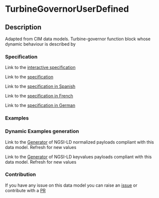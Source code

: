 # TurbineGovernorUserDefined

## Description 

Adapted from CIM data models. Turbine-governor function block whose dynamic behaviour is described by
### Specification

Link to the [interactive specification](https://swagger.lab.fiware.org/?url=https://smart-data-models.github.io/dataModel.EnergyCIM/TurbineGovernorUserDefined/swagger.yaml)

Link to the [specification](https://smart-data-models.github.io/dataModel.EnergyCIM/TurbineGovernorUserDefined/doc/spec.md)

Link to the [specification in Spanish](https://smart-data-models.github.io/dataModel.EnergyCIM/TurbineGovernorUserDefined/doc/spec_ES.md)

Link to the [specification in French](https://smart-data-models.github.io/dataModel.EnergyCIM/TurbineGovernorUserDefined/doc/spec_FR.md)

Link to the [specification in German](https://smart-data-models.github.io/dataModel.EnergyCIM/TurbineGovernorUserDefined/doc/spec_DE.md)
### Examples
### Dynamic Examples generation

Link to the [Generator](https://smartdatamodels.org/extra/ngsi-ld_generator_v0.92.php?schemaUrl=https://raw.githubusercontent.com/smart-data-models/dataModel.EnergyCIM/master/TurbineGovernorUserDefined/schema.json&email=info@smartdatamodels.org) of NGSI-LD normalized payloads compliant with this data model. Refresh for new values

Link to the [Generator](https://smartdatamodels.org/extra/ngsi-ld_generator_keyvalues_v0.92.php?schemaUrl=https://raw.githubusercontent.com/smart-data-models/dataModel.EnergyCIM/master/TurbineGovernorUserDefined/schema.json&email=info@smartdatamodels.org) of NGSI-LD keyvalues payloads compliant with this data model. Refresh for new values
### Contribution

 If you have any issue on this data model you can raise an [issue](https://github.com/smart-data-models/dataModel.EnergyCIM/issues)  or contribute with a [PR](https://github.com/smart-data-models/dataModel.EnergyCIM/pulls)